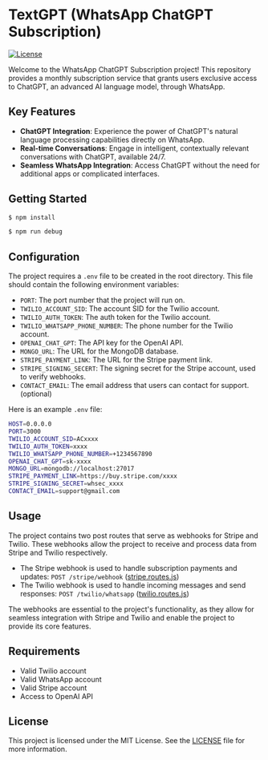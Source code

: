 # TextGPT (WhatsApp ChatGPT Subscription)

[![License](https://img.shields.io/badge/License-MIT-blue.svg)](https://opensource.org/licenses/MIT)

Welcome to the WhatsApp ChatGPT Subscription project! This repository provides a monthly subscription service that grants users exclusive access to ChatGPT, an advanced AI language model, through WhatsApp.

## Key Features

- **ChatGPT Integration**: Experience the power of ChatGPT's natural language processing capabilities directly on WhatsApp.
- **Real-time Conversations**: Engage in intelligent, contextually relevant conversations with ChatGPT, available 24/7.
- **Seamless WhatsApp Integration**: Access ChatGPT without the need for additional apps or complicated interfaces.

## Getting Started

```sh
$ npm install

$ npm run debug
```

## Configuration

The project requires a `.env` file to be created in the root directory. This file should contain the following environment variables:

- `PORT`: The port number that the project will run on.
- `TWILIO_ACCOUNT_SID`: The account SID for the Twilio account.
- `TWILIO_AUTH_TOKEN`: The auth token for the Twilio account.
- `TWILIO_WHATSAPP_PHONE_NUMBER`: The phone number for the Twilio account.
- `OPENAI_CHAT_GPT`: The API key for the OpenAI API.
- `MONGO_URL`: The URL for the MongoDB database.
- `STRIPE_PAYMENT_LINK`: The URL for the Stripe payment link.
- `STRIPE_SIGNING_SECERT`: The signing secret for the Stripe account, used to verify webhooks.
- `CONTACT_EMAIL`: The email address that users can contact for support. (optional)

Here is an example `.env` file:

```sh
HOST=0.0.0.0
PORT=3000
TWILIO_ACCOUNT_SID=ACxxxx
TWILIO_AUTH_TOKEN=xxxx
TWILIO_WHATSAPP_PHONE_NUMBER=+1234567890
OPENAI_CHAT_GPT=sk-xxxx
MONGO_URL=mongodb://localhost:27017
STRIPE_PAYMENT_LINK=https://buy.stripe.com/xxxx
STRIPE_SIGNING_SECRET=whsec_xxxx
CONTACT_EMAIL=support@gmail.com
```

## Usage

The project contains two post routes that serve as webhooks for Stripe and Twilio.
These webhooks allow the project to receive and process data from Stripe and Twilio respectively.

- The Stripe webhook is used to handle subscription payments and updates: `POST /stripe/webhook` ([stripe.routes.js](./lib/stripe/stripe.routes.js))
- The Twilio webhook is used to handle incoming messages and send responses: `POST /twilio/whatsapp` ([twilio.routes.js](./lib/twilio/twilio.routes.js))

The webhooks are essential to the project's functionality, as they allow for seamless integration with Stripe and Twilio and enable the project to provide its core features.

## Requirements

- Valid Twilio account
- Valid WhatsApp account
- Valid Stripe account
- Access to OpenAI API

## License

This project is licensed under the MIT License. See the [LICENSE](LICENSE) file for more information.


